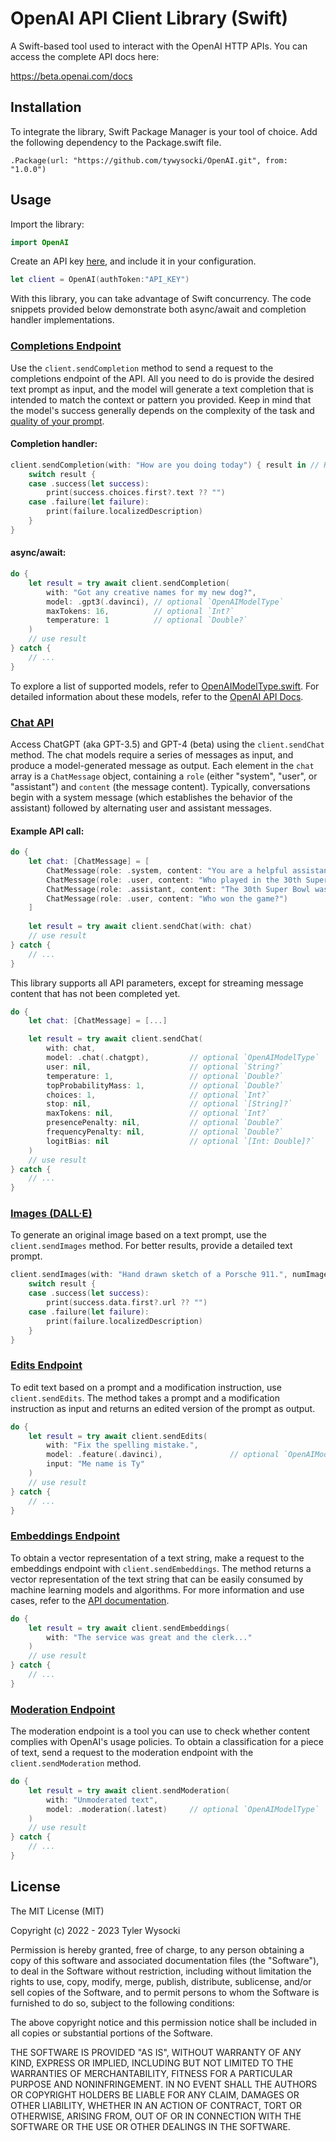 # OpenAI API Client Library (Swift)

A Swift-based tool used to interact with the OpenAI HTTP APIs. You can access the complete API docs here:

https://beta.openai.com/docs

## Installation

To integrate the library, Swift Package Manager is your tool of choice. Add the following dependency to the Package.swift file.

`
.Package(url: "https://github.com/tywysocki/OpenAI.git", from: "1.0.0")
`

## Usage

Import the library:

```swift
import OpenAI
```
Create an API key [here](https://platform.openai.com/account/api-keys), and include it in your configuration.

```swift
let client = OpenAI(authToken:"API_KEY")
```

With this library, you can take advantage of Swift concurrency. The code snippets provided below demonstrate both async/await and completion handler implementations.

### [Completions Endpoint](https://platform.openai.com/docs/api-reference/completions)

Use the `client.sendCompletion` method to send a request to the completions endpoint of the API. All you need to do is provide the desired text prompt as input, and the model will generate a text completion that is intended to match the context or pattern you provided. Keep in mind that the model's success generally depends on the complexity of the task and [quality of your prompt](https://platform.openai.com/docs/guides/completion/prompt-design).

#### Completion handler:

```swift
client.sendCompletion(with: "How are you doing today") { result in // Result<OpenAIModel, OpenAIError>
    switch result {
    case .success(let success):
        print(success.choices.first?.text ?? "")
    case .failure(let failure):
        print(failure.localizedDescription)
    }
}
```

#### async/await:

```swift
do {
    let result = try await client.sendCompletion(
        with: "Got any creative names for my new dog?",
        model: .gpt3(.davinci), // optional `OpenAIModelType`
        maxTokens: 16,          // optional `Int?`
        temperature: 1          // optional `Double?`
    )
    // use result
} catch {
    // ...
}
```

To explore a list of supported models, refer to [OpenAIModelType.swift](https://github.com/tywysocki/OpenAI/blob/master/Sources/OpenAI/Models/OpenAIModelType.swift). For detailed information about these models, refer to the [OpenAI API Docs]().

### [Chat API](https://platform.openai.com/docs/api-reference/chat)

Access ChatGPT (aka GPT-3.5) and GPT-4 (beta) using the `client.sendChat` method. The chat models require a series of messages as input, and produce a model-generated message as output. Each element in the `chat` array is a `ChatMessage` object, containing a `role` (either "system", "user", or "assistant") and `content` (the message content). Typically, conversations begin with a system message (which establishes the behavior of the assistant) followed by alternating user and assistant messages.

#### Example API call:

```swift
do {
    let chat: [ChatMessage] = [
        ChatMessage(role: .system, content: "You are a helpful assistant."),
        ChatMessage(role: .user, content: "Who played in the 30th Super Bowl?"),
        ChatMessage(role: .assistant, content: "The 30th Super Bowl was played between the Dallas Cowboys and the Pittsburgh Steelers."),
        ChatMessage(role: .user, content: "Who won the game?")
    ]
                
    let result = try await client.sendChat(with: chat)
    // use result
} catch {
    // ...
}
```

This library supports all API parameters, except for streaming message content that has not been completed yet.

```swift
do {
    let chat: [ChatMessage] = [...]

    let result = try await client.sendChat(
        with: chat,
        model: .chat(.chatgpt),         // optional `OpenAIModelType`
        user: nil,                      // optional `String?`
        temperature: 1,                 // optional `Double?`
        topProbabilityMass: 1,          // optional `Double?`
        choices: 1,                     // optional `Int?`
        stop: nil,                      // optional `[String]?`
        maxTokens: nil,                 // optional `Int?`
        presencePenalty: nil,           // optional `Double?`
        frequencyPenalty: nil,          // optional `Double?`
        logitBias: nil                  // optional `[Int: Double]?`
    )
    // use result
} catch {
    // ...
}
```

### [Images (DALL·E)](https://platform.openai.com/docs/api-reference/images/create)

To generate an original image based on a text prompt, use the `client.sendImages` method. For better results, provide a detailed text prompt.

```swift
client.sendImages(with: "Hand drawn sketch of a Porsche 911.", numImages: 1, size: .size1024) { result in // Result<OpenAIModel, OpenAIError>
    switch result {
    case .success(let success):
        print(success.data.first?.url ?? "")
    case .failure(let failure):
        print(failure.localizedDescription)
    }
}
```

### [Edits Endpoint](https://platform.openai.com/docs/api-reference/edits)

To edit text based on a prompt and a modification instruction, use `client.sendEdits`. The method takes a prompt and a modification instruction as input and returns an edited version of the prompt as output.

```swift
do {
    let result = try await client.sendEdits(
        with: "Fix the spelling mistake.",
        model: .feature(.davinci),               // optional `OpenAIModelType`
        input: "Me name is Ty"
    )
    // use result
} catch {
    // ...
}
```

### [Embeddings Endpoint](https://platform.openai.com/docs/guides/embeddings)

To obtain a vector representation of a text string, make a request to the embeddings endpoint with `client.sendEmbeddings`. The method returns a vector representation of the text string that can be easily consumed by machine learning models and algorithms. For more information and use cases, refer to the [API documentation](https://platform.openai.com/docs/guides/embeddings/use-cases).

```swift
do {
    let result = try await client.sendEmbeddings(
        with: "The service was great and the clerk..."
    )
    // use result
} catch {
    // ...
}
```

### [Moderation Endpoint](https://platform.openai.com/docs/api-reference/moderations)

The moderation endpoint is a tool you can use to check whether content complies with OpenAI's usage policies. To obtain a classification for a piece of text, send a request to the moderation endpoint with the `client.sendModeration` method.

```swift
do {
    let result = try await client.sendModeration(
        with: "Unmoderated text",
        model: .moderation(.latest)     // optional `OpenAIModelType`
    )
    // use result
} catch {
    // ...
}
```

## License

The MIT License (MIT)

Copyright (c) 2022 - 2023 Tyler Wysocki

Permission is hereby granted, free of charge, to any person obtaining a copy of this software and associated documentation files (the "Software"), to deal in the Software without restriction, including without limitation the rights to use, copy, modify, merge, publish, distribute, sublicense, and/or sell copies of the Software, and to permit persons to whom the Software is furnished to do so, subject to the following conditions:

The above copyright notice and this permission notice shall be included in all copies or substantial portions of the Software.

THE SOFTWARE IS PROVIDED "AS IS", WITHOUT WARRANTY OF ANY KIND, EXPRESS OR IMPLIED, INCLUDING BUT NOT LIMITED TO THE WARRANTIES OF MERCHANTABILITY, FITNESS FOR A PARTICULAR PURPOSE AND NONINFRINGEMENT. IN NO EVENT SHALL THE AUTHORS OR COPYRIGHT HOLDERS BE LIABLE FOR ANY CLAIM, DAMAGES OR OTHER LIABILITY, WHETHER IN AN ACTION OF CONTRACT, TORT OR OTHERWISE, ARISING FROM, OUT OF OR IN CONNECTION WITH THE SOFTWARE OR THE USE OR OTHER DEALINGS IN THE SOFTWARE.
